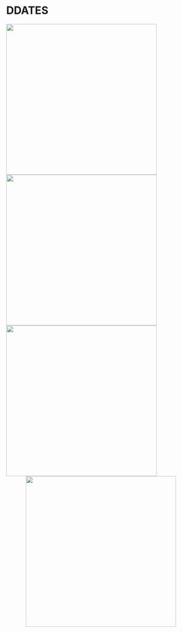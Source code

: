<h1>DDATES</h1>

<img src="https://i.imgur.com/KjRGaen.png" height="400" style="display: inline-block;"/>
<img src="https://i.imgur.com/p46C4Ww.png" height="400" style="display: inline-block;"/>
<img src="https://i.imgur.com/rro4nvo.png" height="400" style="display: inline-block;"/>

<div style="text-align: center;">
  <img src="https://i.imgur.com/DtCQfnk.gif" height="400" />
</div>